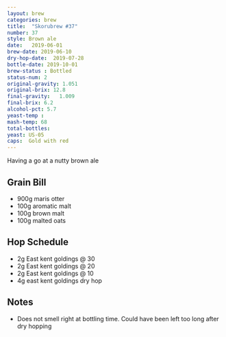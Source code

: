 ```yaml
---
layout: brew
categories: brew
title:  "Skorubrew #37"
number: 37
style: Brown ale
date:   2019-06-01
brew-date: 2019-06-10
dry-hop-date:  2019-07-28
bottle-date: 2019-10-01
brew-status : Bottled
status-num: 2
original-gravity: 1.051
original-brix: 12.8
final-gravity:   1.009
final-brix: 6.2
alcohol-pct: 5.7
yeast-temp : 
mash-temp: 68
total-bottles:  
yeast: US-05
caps:  Gold with red
---
```


Having a go at a nutty brown ale

Grain Bill
-----

* 900g maris otter
* 100g aromatic malt
* 100g brown malt
* 100g malted oats

Hop Schedule
-------------

* 2g East kent goldings @ 30
* 2g East kent goldings @ 20
* 2g East kent goldings @ 10
* 4g east kent goldings dry hop

Notes
------

* Does not smell right at bottling time. Could have been left too long after dry hopping
